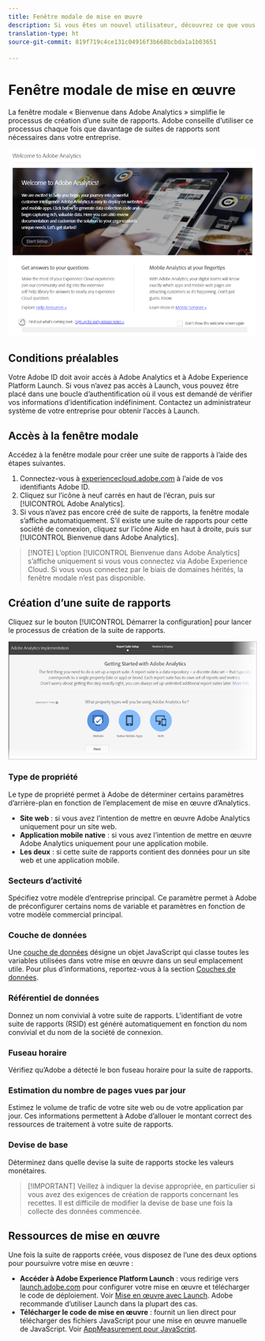 ```yaml
---
title: Fenêtre modale de mise en œuvre
description: Si vous êtes un nouvel utilisateur, découvrez ce que vous devez savoir sur la mise en œuvre d’Adobe Analytics.
translation-type: ht
source-git-commit: 819f719c4ce131c04916f3b668bcbda1a1b03651

---
```



# Fenêtre modale de mise en œuvre

<!-- https://activation.adobedtm.com/index.php?redirected=1 -->

La fenêtre modale « Bienvenue dans Adobe Analytics » simplifie le processus de création d’une suite de rapports. Adobe conseille d’utiliser ce processus chaque fois que davantage de suites de rapports sont nécessaires dans votre entreprise.

![Copie d’écran de la fenêtre modale](assets/implementation-modal.png)

## Conditions préalables

Votre Adobe ID doit avoir accès à Adobe Analytics et à Adobe Experience Platform Launch. Si vous n’avez pas accès à Launch, vous pouvez être placé dans une boucle d’authentification où il vous est demandé de vérifier vos informations d’identification indéfiniment. Contactez un administrateur système de votre entreprise pour obtenir l’accès à Launch.

## Accès à la fenêtre modale

Accédez à la fenêtre modale pour créer une suite de rapports à l’aide des étapes suivantes.

1. Connectez-vous à [experiencecloud.adobe.com](https://experiencecloud.adobe.com) à l’aide de vos identifiants Adobe ID.
2. Cliquez sur l’icône à neuf carrés en haut de l’écran, puis sur [!UICONTROL Adobe Analytics].
3. Si vous n’avez pas encore créé de suite de rapports, la fenêtre modale s’affiche automatiquement. S’il existe une suite de rapports pour cette société de connexion, cliquez sur l’icône Aide en haut à droite, puis sur [!UICONTROL Bienvenue dans Adobe Analytics].

> [!NOTE] L’option [!UICONTROL Bienvenue dans Adobe Analytics] s’affiche uniquement si vous vous connectez via Adobe Experience Cloud. Si vous vous connectez par le biais de domaines hérités, la fenêtre modale n’est pas disponible.

## Création d’une suite de rapports

Cliquez sur le bouton [!UICONTROL Démarrer la configuration] pour lancer le processus de création de la suite de rapports.

![Assistant RS](assets/analytics-implementation-rs-wizard.png)

### Type de propriété

Le type de propriété permet à Adobe de déterminer certains paramètres d’arrière-plan en fonction de l’emplacement de mise en œuvre d’Analytics.

* **Site web** : si vous avez l’intention de mettre en œuvre Adobe Analytics uniquement pour un site web.
* **Application mobile native** : si vous avez l’intention de mettre en œuvre Adobe Analytics uniquement pour une application mobile.
* **Les deux** : si cette suite de rapports contient des données pour un site web et une application mobile.

### Secteurs d’activité

Spécifiez votre modèle d’entreprise principal. Ce paramètre permet à Adobe de préconfigurer certains noms de variable et paramètres en fonction de votre modèle commercial principal.

### Couche de données

Une [couche de données](data-layer.md) désigne un objet JavaScript qui classe toutes les variables utilisées dans votre mise en œuvre dans un seul emplacement utile. Pour plus d’informations, reportez-vous à la section [Couches de données](data-layer.md).

### Référentiel de données

Donnez un nom convivial à votre suite de rapports. L’identifiant de votre suite de rapports (RSID) est généré automatiquement en fonction du nom convivial et du nom de la société de connexion.

### Fuseau horaire

Vérifiez qu’Adobe a détecté le bon fuseau horaire pour la suite de rapports.

### Estimation du nombre de pages vues par jour

Estimez le volume de trafic de votre site web ou de votre application par jour. Ces informations permettent à Adobe d’allouer le montant correct des ressources de traitement à votre suite de rapports.

### Devise de base

Déterminez dans quelle devise la suite de rapports stocke les valeurs monétaires.

> [!IMPORTANT] Veillez à indiquer la devise appropriée, en particulier si vous avez des exigences de création de rapports concernant les recettes. Il est difficile de modifier la devise de base une fois la collecte des données commencée.

## Ressources de mise en œuvre

Une fois la suite de rapports créée, vous disposez de l’une des deux options pour poursuivre votre mise en œuvre :

* **Accéder à Adobe Experience Platform Launch** : vous redirige vers [launch.adobe.com](https://launch.adobe.com) pour configurer votre mise en œuvre et télécharger le code de déploiement. Voir [Mise en œuvre avec Launch](../launch/overview.md). Adobe recommande d’utiliser Launch dans la plupart des cas.
* **Télécharger le code de mise en œuvre** : fournit un lien direct pour télécharger des fichiers JavaScript pour une mise en œuvre manuelle de JavaScript. Voir [AppMeasurement pour JavaScript](../js/overview.md).

